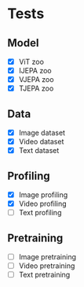 # Tests

## Model
- [x] ViT zoo
- [x] IJEPA zoo
- [x] VJEPA zoo
- [x] TJEPA zoo

## Data
- [x] Image dataset
- [x] Video dataset
- [x] Text dataset

## Profiling
- [x] Image profiling
- [x] Video profiling
- [ ] Text profiling

## Pretraining
- [ ] Image pretraining
- [ ] Video pretraining
- [ ] Text pretraining
